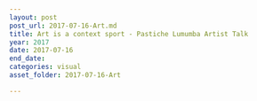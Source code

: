 ```yaml
---
layout: post
post_url: 2017-07-16-Art.md
title: Art is a context sport - Pastiche Lumumba Artist Talk
year: 2017
date: 2017-07-16
end_date: 
categories: visual
asset_folder: 2017-07-16-Art

---
```

